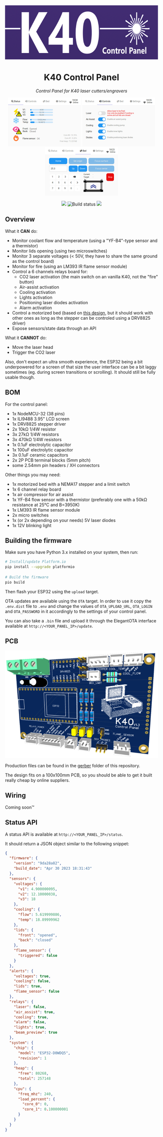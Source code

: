 <p align="center">
  <img width="640" height="178" src="images/banner.png">
</p>

<h1 align="center">K40 Control Panel</h1>

<p align="center"><i>Control Panel for K40 laser cutters/engravers</i></p>

<p align="center">
    <img width="240" height="160" src="images/screenshot-status.jpg">
    <img width="240" height="160" src="images/screenshot-controls.jpg">
    <img width="240" height="160" src="images/screenshot-bed.jpg">
</p>

<p align="center">
    <a title="License" href="https://github.com/Lyrkan/K40-Control-Panel/blob/master/LICENSE"><img src="https://img.shields.io/github/license/Lyrkan/K40-Control-Panel.svg"></a>
    <img alt="Build status" src="https://github.com/Lyrkan/K40-Control-Panel/actions/workflows/build-main.yml/badge.svg">
    <a title="Last release"><img src="https://img.shields.io/github/release/Lyrkan/K40-Control-Panel.svg"></a>
</p>

## Overview

What it **CAN** do:
* Monitor coolant flow and temperature (using a "YF-B4"-type sensor and a thermistor)
* Monitor lids opening (using two microswitches)
* Monitor 3 separate voltages (< 50V, they have to share the same ground as the control board)
* Monitor for fire (using an LM393 IR flame sensor module)
* Control a 6 channels relays board for:
    * CO2 laser activation (the main switch on an vanilla K40, not the "fire" button)
    * Air-assist activation
    * Cooling activation
    * Lights activation
    * Positioning laser diodes activation
    * Alarm activation
* Control a motorized bed (based on [this design](https://civade.com/post/2020/08/23/D%c3%a9coupe-laser-CO2-K40-:-R%c3%a9alisation-d-un-lit-motoris%c3%a9), but it should work with other ones as long as the stepper can be controled using a DRV8825 driver)
* Expose sensors/state data through an API

What it **CANNOT** do:
* Move the laser head
* Trigger the CO2 laser

Also, don't expect an ultra smooth experience, the ESP32 being a bit underpowered for a screen of that size the user interface can be a bit laggy sometimes (eg. during screen transitions or scrolling). It should still be fully usable though.

## BOM

For the control panel:
* 1x NodeMCU-32 (38 pins)
* 1x ILI9488 3.95" LCD screen
* 1x DRV8825 stepper driver
* 2x 10kΩ 1/4W resistor
* 3x 27kΩ 1/4W resistors
* 3x 470kΩ 1/4W resistors
* 1x 0.1uF electrolytic capacitor
* 1x 100uF electrolytic capacitor
* 3x 0.1uF ceramic capacitors
* 2x 2P PCB terminal blocks (5mm pitch)
* some 2.54mm pin headers / XH connectors

Other things you may need:
* 1x motorized bed with a NEMA17 stepper and a limit switch
* 1x 6 channel relay board
* 1x air compressor for air assist
* 1x YF-B4 flow sensor with a thermistor (preferably one with a 50kΩ resistance at 25°C and B=3950K)
* 1x LM393 IR flame sensor module
* 2x micro switches
* 1x (or 2x depending on your needs) 5V laser diodes
* 1x 12V blinking light

## Building the firmware

Make sure you have Python 3.x installed on your system, then run:

```sh
# Install/update Platform.io
pip install --upgrade platformio

# Build the firmware
pio build
```

Then flash your ESP32 using the `upload` target.

OTA updates are available using the `OTA` target. In order to use it copy the `.env.dist` file to `.env` and change the values of `OTA_UPLOAD_URL`, `OTA_LOGIN` and `OTA_PASSWORD` in it accordingly to the settings of your control panel.

You can also take a `.bin` file and upload it through the ElegantOTA interface available at `http://<YOUR_PANEL_IP>/update`.

## PCB

![PCB](/images/pcb-3d.png)

Production files can be found in the [gerber](/gerber) folder of this repository.

The design fits on a 100x100mm PCB, so you should be able to get it built really cheap by online suppliers.

## Wiring

Coming soon™

## Status API

A status API is available at `http://<YOUR_PANEL_IP>/status`.

It should return a JSON object similar to the following snippet:

```json
{
  "firmware": {
    "version": "9da28a82",
    "build_date": "Apr 30 2023 18:31:43"
  },
  "sensors": {
    "voltages": {
      "v1": 4.900000095,
      "v2": 12.10000038,
      "v3": 18
    },
    "cooling": {
      "flow": 5.619999886,
      "temp": 18.89999962
    },
    "lids": {
      "front": "opened",
      "back": "closed"
    },
    "flame_sensor": {
      "triggered": false
    }
  },
  "alerts": {
    "voltages": true,
    "cooling": false,
    "lids": true,
    "flame_sensor": false
  },
  "relays": {
    "laser": false,
    "air_assist": true,
    "cooling": true,
    "alarm": false,
    "lights": true,
    "beam_preview": true
  },
  "system": {
    "chip": {
      "model": "ESP32-D0WDQ5",
      "revision": 1
    },
    "heap": {
      "free": 80268,
      "total": 257148
    },
    "cpu": {
      "freq_mhz": 240,
      "load_percent": {
        "core_0": 0,
        "core_1": 0.100000001
      }
    }
  }
}
```
